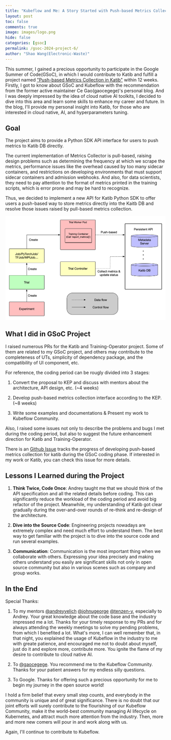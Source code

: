 ```yaml
---
title: "Kubeflow and Me: A Story Started with Push-based Metrics Collection"
layout: post
toc: false
comments: true
image: images/logo.png
hide: false
categories: [gsoc]
permalink: /gsoc-2024-project-6/
author: "Shao Wang(Electronic-Waste)"
---
```


This summer, I gained a precious opportunity to participate in the Google Summer of Code(GSoC), in which I would contribute to Katib and fulfill a project named ["Push-based Metrics Collection in Katib"](https://www.kubeflow.org/events/gsoc-2024/#project-6-push-based-metrics-collection-for-katib) within 12 weeks. 
Firstly, I got to know about GSoC and Kubeflow with the recommendation from the former active maintainer Ce Gao(gaocegege)'s personal blog. And I was deeply impressed by the idea of cloud native AI toolkits, I decided to dive into this area and learn some skills to enhance my career and future.
In the blog, I'll provide my personal insight into Katib, for those who are interested in cloud native, AI, and hyperparameters tuning.

## Goal

The project aims to provide a Python SDK API interface for users to push metrics to Katib DB directly.

The current implementation of Metrics Collector is pull-based, raising design problems such as determining the frequency at which we scrape the metrics, performance issues like the overhead caused by too many sidecar containers, and restrictions on developing environments that must support sidecar containers and admission webhooks. And also, for data scientists, they need to pay attention to the format of metrics printed in the training scripts, which is error prone and may be hard to recognize.

Thus, we decided to implement a new API for Katib Python SDK to offer users a push-based way to store metrics directly into the Kaitb DB and resolve those issues raised by pull-based metrics collection.

![](../images/2024-09-28-gsoc-2024-summary-push-based-metrics-collection/push-based-metrics-collection.png)

## What I did in GSoC Project

I raised numerous PRs for the Katib and Training-Operator project. Some of them are related to my GSoC project, and others may contribute to the completeness of UTs, simplicity of dependency package, and the compatibility of UI component, etc.

For reference, the coding period can be rougly divided into 3 stages:

1. Convert the proposal to KEP and discuss with mentors about the architecture, API design, etc. (~4 weeks)

2. Develop push-based metrics collection interface according to the KEP. (~8 weeks)

3. Write some examples and documentations & Present my work to Kubeflow Community. 

Also, I raised some issues not only to describe the problems and bugs I met during the coding period, but also to suggest the future enhancement direction for Katib and Training-Operator.

There is an [Github Issue](https://github.com/kubeflow/katib/issues/2340) tracks the progress of developing push-based metrics collection for katib during the GSoC coding phase. If interested in my work or Katib, you can check this issue for more details.

## Lessons I Learned during the Project

1. **Think Twice, Code Once**: Andrey taught me that we should think of the API specification and all the related details before coding. This can significantly reduce the workload of the coding period and avoid big refactor of the project. Meanwhile, my understanding of Katib got clear gradually during the over-and-over rounds of re-think and re-design of the architecture.

2. **Dive into the Source Code**: Engineering projects nowadays are extremely complex and need much effort to understand them. The best way to get familiar with the project is to dive into the source code and run several examples.

3. **Communication**: Communication is the most important thing when we collaborate with others. Expressing your idea precisely and making others understand you easily are significant skills not only in open source community but also in various scenes such as company and group works.

## In the End

Special Thanks:

1. To my mentors [@andreyvelich](https://github.com/andreyvelich) [@johnugeorge](https://github.com/johnugeorge) [@tenzen-y](https://github.com/tenzen-y), especially to Andrey. Your great knowledge about the code base and the industry impressed me a lot. Thanks for your timely response to my PRs and for always attending the weekly meetings to solve my pending problems, from which I benefited a lot. What's more, I can well remember that, in that night, you explained the usage of Kubeflow in the industry to me with greate patience, and encouraged me not to doubt about myself, just do it and explore more, contribute more. You ignite the flame of my desire to contribute to cloud native AI.

2. To [@gaocegege](https://github.com/gaocegege). You recommend me to the Kubeflow Community. Thanks for your patient answers for my endless silly questions.

3. To Google. Thanks for offering such a precious opportunity for me to begin my journey in the open source world!

I hold a firm belief that every small step counts, and everybody in the community is unique and of great significance. There is no doubt that our joint efforts will surely contribute to the flourishing of our Kubeflow Community, make it the world-best community managing AI lifecycle on Kubernetes, and attract much more attention from the industry. Then, more and more new comers will pour in and work along with us.

Again, I'll continue to contribute to Kubeflow.